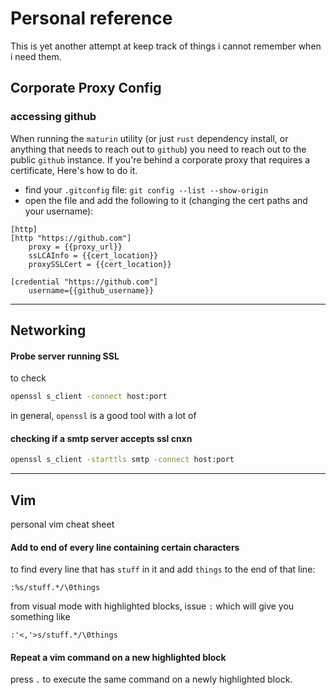 # Personal reference

This is yet another attempt at keep track of things i cannot remember when i need them.

## Corporate Proxy Config

### accessing github

When running the `maturin` utility (or just `rust` dependency install, or anything that needs to reach out to `github`) you need to reach out to the public `github` instance.  If you're behind a corporate proxy that requires a certificate, Here's how to do it.

- find your `.gitconfig` file: `git config --list --show-origin`
- open the file and add the following to it (changing the cert paths and your username):
```
[http]
[http "https://github.com"]
	proxy = {{proxy_url}}
	ssLCAInfo = {{cert_location}}
	proxySSLCert = {{cert_location}}

[credential "https://github.com"]
	username={{github_username}}
```

---
## Networking

#### Probe server running SSL
to check
```sh
openssl s_client -connect host:port
```

in general, `openssl` is a good tool with a lot of 

#### checking if a smtp server accepts ssl cnxn

```sh
openssl s_client -starttls smtp -connect host:port
```

---
## Vim
personal vim cheat sheet

#### Add to end of every line containing certain characters

to find every line that has `stuff` in it and add `things` to the end of that line:

```vim
:%s/stuff.*/\0things
```

from visual mode with highlighted blocks, issue `:` which will give you something like

```vim
:'<,'>s/stuff.*/\0things
```

#### Repeat a vim command on a new highlighted block

press `.` to execute the same command on a newly highlighted block.
